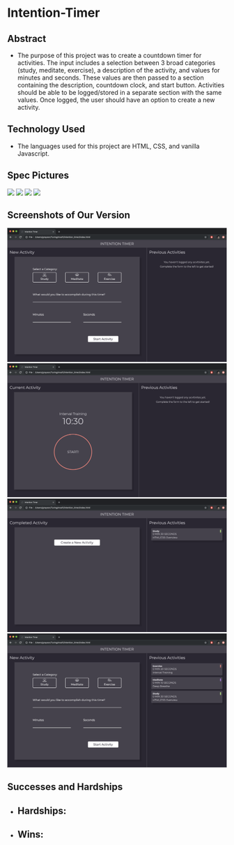 # Intention-Timer

## Abstract

- The purpose of this project was to create a countdown timer for activities. The input includes a selection between 3 broad categories (study, meditate, exercise), a description of the activity, and values for minutes and seconds. These values are then passed to a section containing the description, countdown clock, and start button. Activities should be able to be logged/stored in a separate section with the same values. Once logged, the user should have an option to create a new activity.

## Technology Used

- The languages used for this project are HTML, CSS, and vanilla Javascript.

## Spec Pictures

<img src='https://frontend.turing.io/projects/module-1/assets/intention-timer/zero-state-desktop.png' />

<img src='https://frontend.turing.io/projects/module-1/assets/intention-timer/timer-start-desktop.png' />

<img src='https://frontend.turing.io/projects/module-1/assets/intention-timer/complete-activity-desktop.png' />

<img src='https://frontend.turing.io/projects/module-1/assets/intention-timer/full-functionality-desktop.png' />

## Screenshots of Our Version

<img src='https://github.com/grayson-palmer/Intention-Timer/blob/master/assets/Screenshots/SS1.png' />

<img src='https://github.com/grayson-palmer/Intention-Timer/blob/master/assets/Screenshots/SS2.png' />

<img src='https://github.com/grayson-palmer/Intention-Timer/blob/master/assets/Screenshots/SS3.png' />

<img src='https://github.com/grayson-palmer/Intention-Timer/blob/master/assets/Screenshots/SS4.png' />


## Successes and Hardships

- Hardships:
  - 
  
- Wins:
  -
